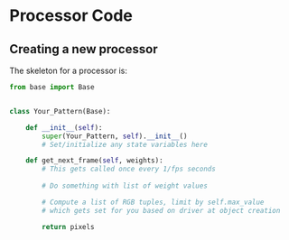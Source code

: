 # Processor Code

## Creating a new processor

The skeleton for a processor is:

```python
from base import Base


class Your_Pattern(Base):

    def __init__(self):
        super(Your_Pattern, self).__init__()
        # Set/initialize any state variables here

    def get_next_frame(self, weights):
        # This gets called once every 1/fps seconds
    
        # Do something with list of weight values

        # Compute a list of RGB tuples, limit by self.max_value
        # which gets set for you based on driver at object creation

        return pixels
```

